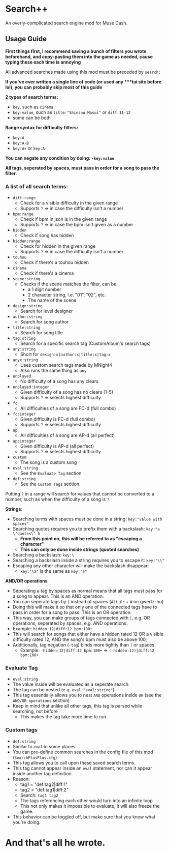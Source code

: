 ﻿# Search++

An overly-complicated search engine mod for Muse Dash.

## Usage Guide

**First things first, I recommend saving a bunch of filters you wrote beforehand, and copy-pasting them into the game as needed, cause typing these each time is annoying**

All advanced searches made using this mod must be preceded by `search:`

**If you've ever written a single line of code (or used any \*\*\*tai site before lol), you can probably skip most of this guide**

**2 types of search terms:**
- `key`, such as `cinema`
- `key:value`, such as `title:"Shinsou Masui"` or `diff:11-12`
- some can be both

**Range syntax for difficulty filters:**
- `key:A`
- `key:A-B`
- `key:A+` or `key:A-`

**You can negate any condition by doing: `-key:value`**

**All tags, seperated by spaces, must pass in order for a song to pass the filter.**

### **A list of all search terms:**
- `diff:range`
	- Check for a visible difficulty in the given range
	- Supports `?` => in case the difficulty isn't a number
- `bpm:range`
	- Check if bpm in json is in the given range
	- Supports `?` => in case the bpm isn't given as a number
- `hidden`
	- Check if song has hidden
- `hidden:range`
	- Check for hidden in the given range
	- Supports `?` => in case the difficulty isn't a number
- `touhou`
	- Check if there's a touhou hidden
- `cinema`
	- Check if there's a cinema
- `scene:string`
	- Checks if the scene matches the filter, can be:
		- a 1 digit number
		- 2 character string, i.e. "01", "02", etc.
		- The name of the scene
- `design:string`
	- Search for level designer
- `author:string`
	- Search for song author
- `title:string`
	- Search for song title
- `tag:string`
	- Search for a specific search tag (CustomAlbum's search tags)
- `any:string`
	- Short for `design:x|author:x|title:x|tag:x`
- `anyx:string`
	- Uses custom search tags made by MNight4
	- Also runs the same thing as `any`
- `unplayed`
	- No difficulty of a song has any clears
- `unplayed:integer`
	- Given difficulty of a song has no clears (1-5)
	- Supports `?` => selects highest difficulty
- `fc`
	- All difficulties of a song are FC-d (full combo)
- `fc:integer`
	- Given difficulty is FC-d (full combo)
	- Supports `?` => selects highest difficulty
- `ap`
	- All difficulties of a song are AP-d (all perfect)
- `ap:integer`
	- Given difficulty is AP-d (all perfect)
	- Supports `?` => selects highest difficulty
- `custom`
	- The song is a custom song
- `eval:string`
    - See the `Evaluate Tag` section
- `def:string`
	- See the `Custom Tags` section.

Putting `?` in a range will search for values that cannot be converted to a number, such as when the difficulty of a song is `?`.

**Strings:**
- Searching terms with spaces must be done in a string: `key:"value with spaces"`
- Searching quotes requires you to prefix them with a backslash: `key:"a \"quotes\" b`
	- **From this point on, this will be referred to as "escaping a character"**
	- **This can only be done inside strings (quoted searches)**
- Searching a backslash: `key:\`
- Searching a backslash inside a string requires you to escape it: `key:"\\"`
- Escaping any other character will make the backslash disappear:
	- `key:"\a"` is the same as `key:"a"`

**AND/OR operations**
- Seperating a tag by spaces as normal means that all tags must pass for a song to appear. This is an AND operation.
- You can seperate tags by `|` instead of spaces (`Alt Gr` + `W` on qwertz-hu)
- Doing this will make it so that only one of the connected tags have to pass in order for a song to pass. This is an OR operation.
- This way, you can make groups of tags connected with `|`, e.g. OR operations, seperated by spaces, e.g. AND operations.
- Example: `hidden:12|diff:12 bpm:100+`
- This will search for songs that either have a hidden rated 12 OR a visible difficulty rated 12, AND the song's bpm must also be above 100;
- Additionally, tag negation (`-tag`) binds more tightly than `|` or spaces.
	- Example: `-hidden:12|diff:12 bpm:100+` => `(-hidden:12)|diff:12 bpm:100+`

### **Evaluate Tag**
- `eval:string`
- The value inside will be evaluated as a seperate search
- The tag can be nested (e.g. `eval:"eval:string"`)
- This tag essentially allows you to nest `AND` operations inside `OR` (see the `AND/OR operations` section)
- Keep in mind that unlike all other tags, this tag is parsed while searching, not before
    - This makes the tag take more time to run

### **Custom tags**
- `def:string`
- Similar to `eval` in some places
- You can pre-define common searches in the config file of this mod (`SearchPlusPlus.cfg`)
- This tag allows you to call upon these saved search terms.
- This tag cannot appear inside an `eval` statement, nor can it appear inside another tag definition.
- Reason:
    - tag1 = "def:tag2|diff:1"
    - tag2 = "def:tag1|diff:2"
    - Search: `tag1 tag2`
    - The tags referencing each other would turn into an infinite loop
    - This not only makes it impossible to evaluate, it will also freeze the game.
- This behavior can be toggled off, but make sure that you know what you're doing.

# And that's all he wrote.